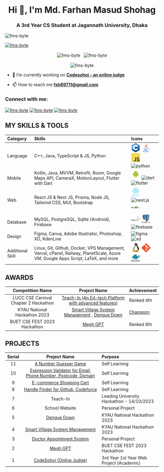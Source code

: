 <h1 align="center">Hi 👋, I'm Md. Farhan Masud Shohag</h1>
<h3 align="center">A 3rd Year CS Student at Jagannath University, Dhaka</h3>

<p align="left"> <img src="https://komarev.com/ghpvc/?username=fms-byte&label=Profile%20views&color=0e75b6&style=flat" alt="fms-byte" /> </p>

<p align="left"> <a href="https://github.com/ryo-ma/github-profile-trophy"><img src="https://github-profile-trophy.vercel.app/?username=fms-byte" alt="fms-byte" /></a> </p>

<p align="center"><img align="center" src="https://github-readme-stats.vercel.app/api/top-langs?username=fms-byte&show_icons=true&locale=en&layout=compact" alt="fms-byte" /> &nbsp
<img align="center" src="https://github-readme-stats.vercel.app/api?username=fms-byte&show_icons=true&locale=en" alt="fms-byte" /></p> 
<p align="center"><img align="center" src="https://github-readme-streak-stats.herokuapp.com/?user=fms-byte&" alt="fms-byte" /></p>


- 🔭 I’m currently working on **[Codesohoj - an online judge](https://github.com/fms-byte/codesohoj)**

- 📫 How to reach me **fsh69711@gmail.com**

<h3 align="left">Connect with me:</h3>
<p align="left">
<a href="https://twitter.com/farhancsejnu" target="blank"><img align="center" src="https://raw.githubusercontent.com/rahuldkjain/github-profile-readme-generator/master/src/images/icons/Social/twitter.svg" alt="fms-byte" height="30" width="40" /></a>
<a href="https://facebook.com/farhan.shohag0" target="blank"><img align="center" src="https://raw.githubusercontent.com/rahuldkjain/github-profile-readme-generator/master/src/images/icons/Social/facebook.svg" alt="fms-byte" height="30" width="40" /></a>
<a href="https://www.instagram.com/farhan.404.not_found" target="blank"><img align="center" src="https://raw.githubusercontent.com/rahuldkjain/github-profile-readme-generator/master/src/images/icons/Social/instagram.svg" alt="fms-byte" height="30" width="40" /></a>
</p>

## MY SKILLS & TOOLS

| Category         | Skills                                                                                                                          | Icons                                                                                                                                                                                                                                                                                                                                                                                                                                                                                                                                                        |
| :--------------- | :------------------------------------------------------------------------------------------------------------------------------ | :----------------------------------------------------------------------------------------------------------------------------------------------------------------------------------------------------------------------------------------------------------------------------------------------------------------------------------------------------------------------------------------------------------------------------------------------------------------------------------------------------------------------------------------------------------- |
| Language         | C++, Java, TypeScript & JS, Python                                                                                              | <img src="https://raw.githubusercontent.com/devicons/devicon/master/icons/cplusplus/cplusplus-original.svg" alt="cplusplus" width="30" height="30"/> <img src="https://raw.githubusercontent.com/devicons/devicon/master/icons/java/java-original.svg" alt="java" width="30" height="30"/> <img src="https://raw.githubusercontent.com/devicons/devicon/master/icons/javascript/javascript-original.svg" alt="javascript" width="30" height="30"/> <img src="https://www.python.org/static/opengraph-icon-200x200.png" alt="python" width="30" height="30"/> |
| Mobile           | Kotlin, Java, MVVM, Retrofit, Room, Google Maps API, CameraX, MotionLayout, Flutter with Dart                                   | <img src="https://raw.githubusercontent.com/devicons/devicon/master/icons/android/android-original-wordmark.svg" alt="android" width="30" height="30"/> <img src="https://www.vectorlogo.zone/logos/dartlang/dartlang-icon.svg" alt="dart" width="30" height="30"/> <img src="https://www.vectorlogo.zone/logos/flutterio/flutterio-icon.svg" alt="flutter" width="30" height="30"/>                                                                                                                                                                         |
| Web              | React JS & Next JS, Prisma, Node JS, Tailwind CSS, MUI, Bootstrap                                                               | <img src="https://raw.githubusercontent.com/devicons/devicon/master/icons/react/react-original-wordmark.svg" alt="react" width="30" height="30"/> <img src="https://www.svgrepo.com/show/354113/nextjs-icon.svg" alt="next.js" width="30" height="30"/> <img src="https://raw.githubusercontent.com/devicons/devicon/master/icons/nodejs/nodejs-original-wordmark.svg" alt="nodejs" width="30" height="30"/>                                                                                                                                        |
| Database         | MySQL, PostgreSQL, Sqlite (Android), Firebase                                                                                   | <img src="https://raw.githubusercontent.com/devicons/devicon/master/icons/mysql/mysql-original-wordmark.svg" alt="mysql" width="30" height="30"/> <img src="https://raw.githubusercontent.com/devicons/devicon/master/icons/postgresql/postgresql-original-wordmark.svg" alt="postgresql" width="30" height="30"/> <img src="https://www.vectorlogo.zone/logos/firebase/firebase-icon.svg" alt="firebase" width="30" height="30"/>                                                                                                                           |
| Design           | Figma, Canva, Adobe Illustrator, Photoshop, XD, KdenLive                                                                        | <img src="https://www.vectorlogo.zone/logos/figma/figma-icon.svg" alt="figma" width="30" height="30"/> <img src="https://cdn.worldvectorlogo.com/logos/adobe-xd.svg" alt="xd" width="30" height="30"/>                                                                                                                                                                                                                                                                                                                                                       |
| Additional Skill | Linux, Git, Github, Docker, VPS Management, Vercel, cPanel, Railway, PlanetScale, Azure VM, Google Apps Script, LaTeX, and more | <img src="https://raw.githubusercontent.com/devicons/devicon/master/icons/linux/linux-original.svg" alt="linux" width="30" height="30"/> <img src="https://raw.githubusercontent.com/devicons/devicon/master/icons/git/git-original.svg" alt="git" width="30" height="30"/> <img src="https://raw.githubusercontent.com/devicons/devicon/master/icons/docker/docker-original-wordmark.svg" alt="docker" width="30" height="30"/>                                                                                                                             |


## AWARDS

|                       Competition Name                        |         Project Name          | Achievement                                                                               |
| :-----------------------------------------------------------: | :---------------------------: | :---------------------------------------------------------------------------------------- |
|                    LUCC CSE Carnival Chapter 2 Hackathon                    |<a href="https://github.com/JHM69/teach-in">Teach-In (An Ed-tech Platform with advanced features)</a>| Ranked 4th                                                              |
|                    KYAU National Hackathon 2023                    |<a href="https://github.com/fms-byte/smart-enayetpur">Smart Village System Management</a> , <a href="https://github.com/fms-byte/dengue-down">Dengue Down</a>| [Champion][kyau]                                                                 |
|                    BUET CSE FEST 2023 Hackathon                    |<a href="https://github.com/fms-byte/MeghGPT">Megh GPT</a>| Ranked 6th                                                                 |

## PROJECTS

|                       Serial                        |         Project Name          |                                        Purpose                                    |
| :-----------------------------------------------------------: | :---------------------------: | :---------------------------------------------------------------------------------------- |
|                    11                    |<a href="https://github.com/fms-byte/JS-Assignment/tree/main/numberGuesser">A Number Guesser Game</a>| Self Learning                                                                 |
|                    10                    |<a href="https://github.com/fms-byte/JS-Assignment/tree/main/expressionValidation">Expression Validator for Email, Phone Number, Postcode, Domain</a>| Self Learning                                                                 |
|                    9                    |<a href="https://github.com/fms-byte/JS-Assignment/tree/main/shoppingCart">E-commerce Shopping Cart</a>| Self Learning                                                                 |
|                    8                    |<a href="https://github.com/fms-byte/handle-finder">Handle Finder for Github, Codeforce</a>| Self Learning                                                                 |
|                    7                    |Teach-In| Leading University Hackathon - 14/10/2023                                                                 |
|                    6                    |School Website| Personal Project                                                                 |
|                    5                    |<a href="https://github.com/fms-byte/dengue-down">Dengue Down</a>| KYAU National Hackathon 2023                                                                 |
|                    4                    |<a href="https://github.com/fms-byte/smart-enayetpur">Smart Village System Management</a>| KYAU National Hackathon 2023                                                                 |
|                    3                    |<a href="https://github.com/fms-byte/Doctor_Appointment_System">Doctor Appointment System</a>| Personal Project                                                                 |
|                    2                    |<a href="https://github.com/fms-byte/MeghGPT">Megh GPT</a>| BUET CSE FEST 2023 Hackathon                                                                 |
|                    1                    |<a href="https://github.com/fms-byte/codesohoj">CodeSohoj (Online Judge)</a>| 3rd Year 1st Year Web Project (Academic)                                                                 |



[kyau]: https://www.linkedin.com/feed/update/urn:li:activity:7107403206653071360/
